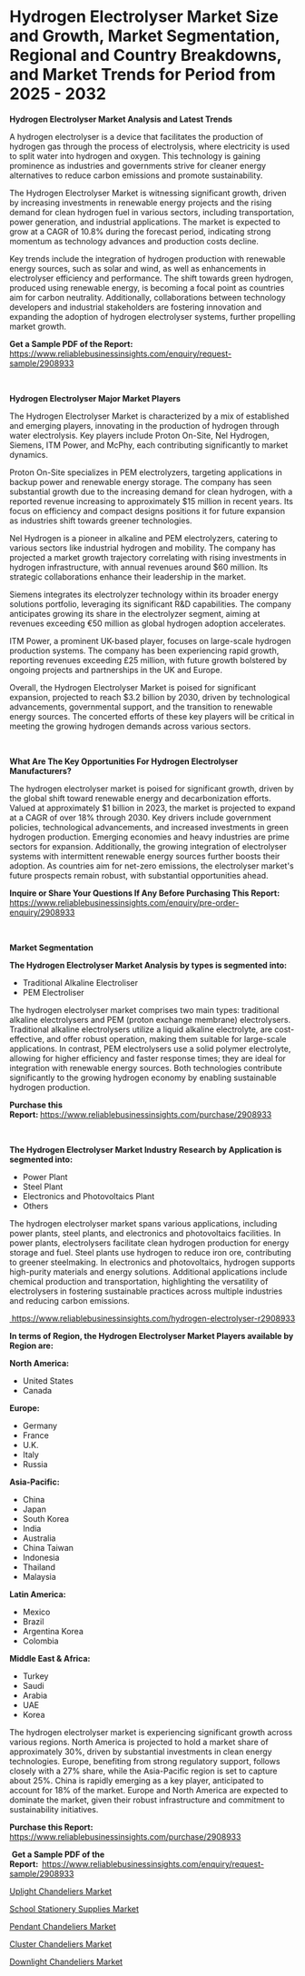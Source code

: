 <p><h1>Hydrogen Electrolyser Market Size and Growth, Market Segmentation, Regional and Country Breakdowns, and Market Trends for Period from 2025 -  2032</h1></p><p><strong>Hydrogen Electrolyser Market Analysis and Latest Trends</strong></p>
<p><p>A hydrogen electrolyser is a device that facilitates the production of hydrogen gas through the process of electrolysis, where electricity is used to split water into hydrogen and oxygen. This technology is gaining prominence as industries and governments strive for cleaner energy alternatives to reduce carbon emissions and promote sustainability.</p><p>The Hydrogen Electrolyser Market is witnessing significant growth, driven by increasing investments in renewable energy projects and the rising demand for clean hydrogen fuel in various sectors, including transportation, power generation, and industrial applications. The market is expected to grow at a CAGR of 10.8% during the forecast period, indicating strong momentum as technology advances and production costs decline.</p><p>Key trends include the integration of hydrogen production with renewable energy sources, such as solar and wind, as well as enhancements in electrolyser efficiency and performance. The shift towards green hydrogen, produced using renewable energy, is becoming a focal point as countries aim for carbon neutrality. Additionally, collaborations between technology developers and industrial stakeholders are fostering innovation and expanding the adoption of hydrogen electrolyser systems, further propelling market growth.</p></p>
<p><strong>Get a Sample PDF of the Report:&nbsp;</strong> <a href="https://www.reliablebusinessinsights.com/enquiry/request-sample/2908933?utm_campaign=1847&utm_medium=2&utm_source=Github&utm_content=ia&utm_term=12032025&utm_id=hydrogen-electrolyser">https://www.reliablebusinessinsights.com/enquiry/request-sample/2908933</a></p>
<p>&nbsp;</p>
<p><strong>Hydrogen Electrolyser Major Market Players</strong></p>
<p><p>The Hydrogen Electrolyser Market is characterized by a mix of established and emerging players, innovating in the production of hydrogen through water electrolysis. Key players include Proton On-Site, Nel Hydrogen, Siemens, ITM Power, and McPhy, each contributing significantly to market dynamics.</p><p>Proton On-Site specializes in PEM electrolyzers, targeting applications in backup power and renewable energy storage. The company has seen substantial growth due to the increasing demand for clean hydrogen, with a reported revenue increasing to approximately $15 million in recent years. Its focus on efficiency and compact designs positions it for future expansion as industries shift towards greener technologies.</p><p>Nel Hydrogen is a pioneer in alkaline and PEM electrolyzers, catering to various sectors like industrial hydrogen and mobility. The company has projected a market growth trajectory correlating with rising investments in hydrogen infrastructure, with annual revenues around $60 million. Its strategic collaborations enhance their leadership in the market.</p><p>Siemens integrates its electrolyzer technology within its broader energy solutions portfolio, leveraging its significant R&D capabilities. The company anticipates growing its share in the electrolyzer segment, aiming at revenues exceeding €50 million as global hydrogen adoption accelerates.</p><p>ITM Power, a prominent UK-based player, focuses on large-scale hydrogen production systems. The company has been experiencing rapid growth, reporting revenues exceeding £25 million, with future growth bolstered by ongoing projects and partnerships in the UK and Europe.</p><p>Overall, the Hydrogen Electrolyser Market is poised for significant expansion, projected to reach $3.2 billion by 2030, driven by technological advancements, governmental support, and the transition to renewable energy sources. The concerted efforts of these key players will be critical in meeting the growing hydrogen demands across various sectors.</p></p>
<p>&nbsp;</p>
<p><strong>What Are The Key Opportunities For Hydrogen Electrolyser Manufacturers?</strong></p>
<p><p>The hydrogen electrolyser market is poised for significant growth, driven by the global shift toward renewable energy and decarbonization efforts. Valued at approximately $1 billion in 2023, the market is projected to expand at a CAGR of over 18% through 2030. Key drivers include government policies, technological advancements, and increased investments in green hydrogen production. Emerging economies and heavy industries are prime sectors for expansion. Additionally, the growing integration of electrolyser systems with intermittent renewable energy sources further boosts their adoption. As countries aim for net-zero emissions, the electrolyser market's future prospects remain robust, with substantial opportunities ahead.</p></p>
<p><strong>Inquire or Share Your Questions If Any Before Purchasing This Report:</strong> <a href="https://www.reliablebusinessinsights.com/enquiry/pre-order-enquiry/2908933?utm_campaign=1847&utm_medium=2&utm_source=Github&utm_content=ia&utm_term=12032025&utm_id=hydrogen-electrolyser">https://www.reliablebusinessinsights.com/enquiry/pre-order-enquiry/2908933</a></p>
<p>&nbsp;</p>
<p><strong>Market Segmentation</strong></p>
<p><strong>The Hydrogen Electrolyser Market Analysis by types is segmented into:</strong></p>
<p><ul><li>Traditional Alkaline Electroliser</li><li>PEM Electroliser</li></ul></p>
<p><p>The hydrogen electrolyser market comprises two main types: traditional alkaline electrolysers and PEM (proton exchange membrane) electrolysers. Traditional alkaline electrolysers utilize a liquid alkaline electrolyte, are cost-effective, and offer robust operation, making them suitable for large-scale applications. In contrast, PEM electrolysers use a solid polymer electrolyte, allowing for higher efficiency and faster response times; they are ideal for integration with renewable energy sources. Both technologies contribute significantly to the growing hydrogen economy by enabling sustainable hydrogen production.</p></p>
<p><strong>Purchase this Report:&nbsp;</strong><a href="https://www.reliablebusinessinsights.com/purchase/2908933?utm_campaign=1847&utm_medium=2&utm_source=Github&utm_content=ia&utm_term=12032025&utm_id=hydrogen-electrolyser">https://www.reliablebusinessinsights.com/purchase/2908933</a></p>
<p>&nbsp;</p>
<p><strong>The Hydrogen Electrolyser Market Industry Research by Application is segmented into:</strong></p>
<p><ul><li>Power Plant</li><li>Steel Plant</li><li>Electronics and Photovoltaics Plant</li><li>Others</li></ul></p>
<p><p>The hydrogen electrolyser market spans various applications, including power plants, steel plants, and electronics and photovoltaics facilities. In power plants, electrolysers facilitate clean hydrogen production for energy storage and fuel. Steel plants use hydrogen to reduce iron ore, contributing to greener steelmaking. In electronics and photovoltaics, hydrogen supports high-purity materials and energy solutions. Additional applications include chemical production and transportation, highlighting the versatility of electrolysers in fostering sustainable practices across multiple industries and reducing carbon emissions.</p></p>
<p><a href="https://www.reliablebusinessinsights.com/hydrogen-electrolyser-r2908933?utm_campaign=1847&utm_medium=2&utm_source=Github&utm_content=ia&utm_term=12032025&utm_id=hydrogen-electrolyser">&nbsp;https://www.reliablebusinessinsights.com/hydrogen-electrolyser-r2908933</a></p>
<p><strong>In terms of Region, the Hydrogen Electrolyser Market Players available by Region are:</strong></p>
<p>
    <p> <strong> North America: </strong>
        <ul>
            <li>United States</li>
            <li>Canada</li>
        </ul>
        </p> 
    <p> <strong> Europe: </strong>
        <ul>
            <li>Germany</li>
            <li>France</li>
            <li>U.K.</li>
            <li>Italy</li>
            <li>Russia</li>
        </ul>
        </p> 
    <p> <strong> Asia-Pacific: </strong>
        <ul>
            <li>China</li>
            <li>Japan</li>
            <li>South Korea</li>
            <li>India</li>
            <li>Australia</li>
            <li>China Taiwan</li>
            <li>Indonesia</li>
            <li>Thailand</li>
            <li>Malaysia</li>
        </ul>
        </p> 
    <p> <strong> Latin America: </strong>
        <ul>
            <li>Mexico</li>
            <li>Brazil</li>
            <li>Argentina Korea</li>
            <li>Colombia</li>
        </ul>
        </p> 
    <p> <strong> Middle East & Africa: </strong>
        <ul>
            <li>Turkey</li>
            <li>Saudi</li>
            <li>Arabia</li>
            <li>UAE</li>
            <li>Korea</li>
        </ul>
    </p>
    </p>
<p><p>The hydrogen electrolyser market is experiencing significant growth across various regions. North America is projected to hold a market share of approximately 30%, driven by substantial investments in clean energy technologies. Europe, benefiting from strong regulatory support, follows closely with a 27% share, while the Asia-Pacific region is set to capture about 25%. China is rapidly emerging as a key player, anticipated to account for 18% of the market. Europe and North America are expected to dominate the market, given their robust infrastructure and commitment to sustainability initiatives.</p></p>
<p><strong>Purchase this Report: </strong><a href="https://www.reliablebusinessinsights.com/purchase/2908933?utm_campaign=1847&utm_medium=2&utm_source=Github&utm_content=ia&utm_term=12032025&utm_id=hydrogen-electrolyser">https://www.reliablebusinessinsights.com/purchase/2908933</a></p>
<p>&nbsp;<strong>Get a Sample PDF of the Report:&nbsp;&nbsp;</strong><a href="https://www.reliablebusinessinsights.com/enquiry/request-sample/2908933?utm_campaign=1847&utm_medium=2&utm_source=Github&utm_content=ia&utm_term=12032025&utm_id=hydrogen-electrolyser">https://www.reliablebusinessinsights.com/enquiry/request-sample/2908933</a></p>
<p><strong></strong></p>
<p><p><a href="https://github.com/donkalucine10/Market-Research-Report-List-1/blob/main/uplight-chandeliers-market.md?utm_campaign=1847&utm_medium=2&utm_source=Github&utm_content=ia&utm_term=12032025&utm_id=hydrogen-electrolyser">Uplight Chandeliers Market</a></p><p><a href="https://github.com/elodielamto06/Market-Research-Report-List-1/blob/main/school-stationery-supplies-market.md?utm_campaign=1847&utm_medium=2&utm_source=Github&utm_content=ia&utm_term=12032025&utm_id=hydrogen-electrolyser">School Stationery Supplies Market</a></p><p><a href="https://github.com/marteionun0/Market-Research-Report-List-1/blob/main/pendant-chandeliers-market.md?utm_campaign=1847&utm_medium=2&utm_source=Github&utm_content=ia&utm_term=12032025&utm_id=hydrogen-electrolyser">Pendant Chandeliers Market</a></p><p><a href="https://github.com/maseykokosq1/Market-Research-Report-List-1/blob/main/cluster-chandeliers-market.md?utm_campaign=1847&utm_medium=2&utm_source=Github&utm_content=ia&utm_term=12032025&utm_id=hydrogen-electrolyser">Cluster Chandeliers Market</a></p><p><a href="https://github.com/shrebasokib/Market-Research-Report-List-1/blob/main/downlight-chandeliers-market.md?utm_campaign=1847&utm_medium=2&utm_source=Github&utm_content=ia&utm_term=12032025&utm_id=hydrogen-electrolyser">Downlight Chandeliers Market</a></p></p>